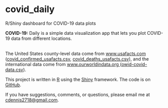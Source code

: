 # covid_daily
R/Shiny dashboard for COVID-19 data plots


<b>COVID-19:</b> Daily is a simple data visualization app that lets you 
plot COVID-19 data from different locations.
<p>
<br>
The United States county-level data come from 
<a href='https://www.usafacts.com'>www.usafacts.com</a>
(<a href='https://usafactsstatic.blob.core.windows.net/public/data/covid-19/covid_confirmed_usafacts.csv'>covid_confirmed_usafacts.csv</a>, 
<a href='https://usafactsstatic.blob.core.windows.net/public/data/covid-19/covid_deaths_usafacts.csv'>covid_deaths_usafacts.csv</a>),
and the international data come from 
<a href='https://www.ourworldindata.org'>
www.ourworldindata.org
</a>
(<a href='https://raw.githubusercontent.com/owid/covid-19-data/master/public/data/owid-covid-data.csv'>owid-covid-data.csv</a>).
<p>This project is written in <a href='https://www.r-project.org'>R</a> using the
<a href='https://shiny.rstudio.com/'>Shiny</a> framework.     
The code is on <a href='https://github.com/cdennis2718/covid_daily'>GitHub</a>.
<p>If you have suggestions, comments, or questions, please email me at <a href='mailto:cdennis2718@gmail.com'>cdennis2718@gmail.com</a>.
        
 
